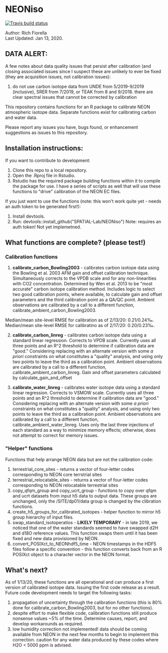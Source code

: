 # NEONiso

<!-- badges: start -->
  [![Travis build status](https://travis-ci.org/SPATIAL-Lab/NEONiso.svg?branch=master)](https://travis-ci.org/SPATIAL-Lab/NEONiso)
  <!-- badges: end -->

Author: Rich Fiorella \
Last Updated: Jan 13, 2020.

## DATA ALERT:
A few notes about data quality issues that persist after calibration (and closing associated issues since I suspect these are unlikely to ever be fixed (they are acquisition issues, not calibration issues): 

1. do not use carbon isotope data from UNDE from 5/2019-9/2019 (inclusive), SRER from 7/2019, or TEAK from 8 and 9/2018. there are clear spectral issues that cannot be corrected by calibration

This repository contains functions for an R package to calibrate NEON atmospheric isotope data. Separate functions exist for calibrating carbon and water data.

Please report any issues you have, bugs found, or enhancement suggestions as issues to this repository.

## Installation instructions:

If you want to contribute to development:
1) Clone this repo to a local repository.
2) Open the .Rproj file in Rstudio.
3) Rstudio has the required package building functions within it to compile the package for use. I have a series of scripts as well that will use these functions to "drive" calibration of the NEON EC files.

If you just want to use the functions (note: this won't work quite yet - needs an auth token to be generated first!):
1) Install devtools.
2) Run: devtools::install_github("SPATIAL-Lab/NEONiso") Note: requires an auth token! Not yet implemetned.

## What functions are complete? (please test!)
### Calibration functions
1) **calibrate_carbon_Bowling2003** - calibrates carbon isotope data using the Bowling et al. 2003 AFM gain and offset calibration technique. Simultaneously corrects to the VPDB scale and for any non-linearities with CO2 concentration. Determined by Wen et al. 2013 to be "most accurate" carbon isotope calibration method. Includes logic to select two good calibration points, where available, to calculate gain and offset parameters and the third calibration point as a QA/QC point.  Ambient observations are calibrated by a call to a different function, calibrate_ambient_carbon_Bowling2003.

Median/mean site-level RMSE for calibration as of 2/13/20: 0.21/0.24‰.
Median/mean site-level RMSE for calibratino as of 2/17/20: 0.20/0.23‰.

2) **calibrate_carbon_linreg** - calibrates carbon isotope data using a standard linear regression. Corrects to VPDB scale. Currently uses all three points and an R^2 threshold to determine if calibration data are "good." Considering replacing with an alternate version with some *a priori* constraints on what constitutes a "quality" analysis, and using only two points to leave the third as a calibration point. Ambient observations are calibrated by a call to a different function, calibrate_ambient_carbon_linreg. Gain and offset parameters calculated by calculate_gain_and_offset

3) **calibrate_water_linreg** - calibrates water isotope data using a standard linear regression. Corrects to VSMOW scale. Currently uses all three points and an R^2 threshold to determine if calibration data are "good." Considering replacing with an alternate version with some *a priori* constraints on what constitutes a "quality" analysis, and using only two points to leave the third as a calibration point. Ambient observations are calibrated by a call to a different function, calibrate_ambient_water_linreg. Uses only the last three injections of each standard as a way to minimize memory effects; otherwise, does not attempt to correct for memory issues.

### "Helper" functions
Functions that help arrange NEON data but are not the calibration code:

1) terrestrial_core_sites - returns a vector of four-letter codes corresponding to NEON core terrstrial sites
2) terrestrial_relocatable_sites - returns a vector of four-letter codes corresponding to NEON relocatable terrestrial sites
3) copy_qfqm_group and copy_ucrt_group - functions to copy over qfqm and ucrt datasets from input h5 data to output data. These groups are unchanged, only the /SITE/dp01/data group is changed by the clibration functions.
4) create_h5_groups_for_calibrated_isotopes - helper function to mirror h5 group hierarchy of input files.
5) swap_standard_isotoperatios - **LIKELY TEMPORARY** - in late 2019, we noticed that one of the water standards seemed to have swapped d2H and d18O reference values. This function swaps them until it has been fixed and new data provisioned by NEON.
6) convert_POSIXct_to_NEONhdf5_time - NEON timestamps in the HDF5 files follow a specific convention - this function converts back from an R POSIXct object to a character vector in the NEON format.

## What's next?
As of 1/13/20, these functions are all operational and can produce a first version of calibrated isotope data. Issuing the first code release as a result. Future code development needs to target the following tasks:
1) propagation of uncertainty through the calibration functions (this is 80% done for calibrate_carbon_Bowling2003, but for no other functions).
2) despite effort to make flexible code, calibration functions still produce nonsense values ~5% of the time. Determine causes, report, and develop workarounds as required.
3) low humidity correction not implemented! data should be coming available from NEON in the next few months to begin to implement this correction. caution for any water data produced by these codes where H2O < 5000 ppm is advised.
